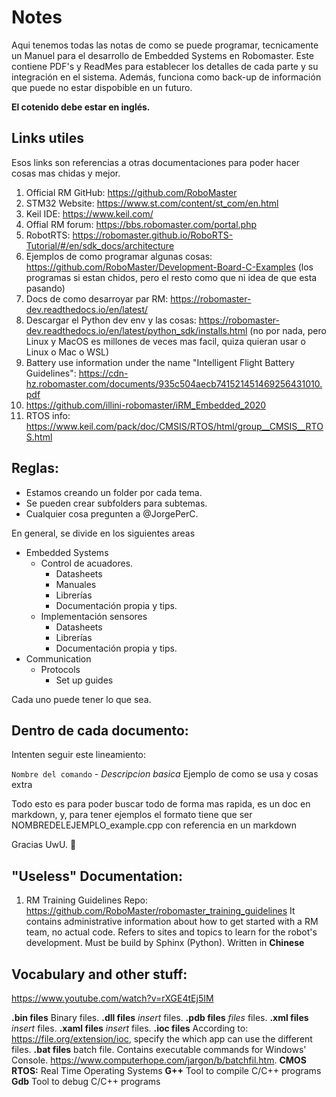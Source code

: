 # Notes
Aqui tenemos todas las notas de como se puede programar, tecnicamente un Manuel para el desarrollo de Embedded Systems en Robomaster.
Este contiene PDF's y ReadMes para establecer los detalles de cada parte y su integración en el sistema. Además, funciona como back-up de información que puede no estar dispobible en un futuro. 

**El cotenido debe estar en inglés.**

## Links utiles

Esos links son referencias a otras documentaciones para poder hacer cosas mas chidas y mejor.

1. Official RM GitHub: https://github.com/RoboMaster
2. STM32 Website: https://www.st.com/content/st_com/en.html
3. Keil IDE: https://www.keil.com/
4. Offial RM forum: https://bbs.robomaster.com/portal.php
5. RobotRTS: https://robomaster.github.io/RoboRTS-Tutorial/#/en/sdk_docs/architecture
6. Ejemplos de como programar algunas cosas: https://github.com/RoboMaster/Development-Board-C-Examples (los programas si estan chidos, pero el resto como que ni idea de que esta pasando)
7. Docs de como desarroyar par RM: https://robomaster-dev.readthedocs.io/en/latest/
8. Descargar el Python dev env y las cosas: https://robomaster-dev.readthedocs.io/en/latest/python_sdk/installs.html (no por nada, pero Linux y MacOS es millones de veces mas facil, quiza quieran usar o Linux o Mac o WSL)
9. Battery use information under the name "Intelligent Flight Battery Guidelines": https://cdn-hz.robomaster.com/documents/935c504aecb741521451469256431010.pdf
10. https://github.com/illini-robomaster/iRM_Embedded_2020
11. RTOS info: https://www.keil.com/pack/doc/CMSIS/RTOS/html/group__CMSIS__RTOS.html
## Reglas:

- Estamos creando un folder por cada tema.
- Se pueden crear subfolders para subtemas.
- Cualquier cosa pregunten a @JorgePerC.

En general, se divide en los siguientes areas
- Embedded Systems
    - Control de acuadores.
        - Datasheets
        - Manuales
        - Librerías
        - Documentación propia y tips.
    - Implementación sensores
        - Datasheets
        - Librerías
        - Documentación propia y tips.
- Communication
    - Protocols
        - Set up guides

Cada uno puede tener lo que sea.



## Dentro de cada documento:

Intenten seguir este lineamiento:

`Nombre del comando` - *Descripcion basica* Ejemplo de como se usa y cosas extra

Todo esto es para poder buscar todo de forma mas rapida, es un doc en markdown, y, para tener ejemplos el formato tiene que ser NOMBREDELEJEMPLO_example.cpp con referencia en un markdown

Gracias UwU. 🐉

## "Useless" Documentation:
1. RM Training Guidelines Repo:
    https://github.com/RoboMaster/robomaster_training_guidelines
    It contains administrative information about how to get started with a RM team, no actual code. Refers to sites and topics to learn for the robot's development. 
    Must be build by Sphinx (Python). Written in **Chinese**  

## Vocabulary and other stuff:
https://www.youtube.com/watch?v=rXGE4tEj5IM


**.bin files** Binary files. 
**.dll files** _insert_ files. 
**.pdb files** _files_ files. 
**.xml files** _insert_ files. 
**.xaml files** _insert_ files. 
**.ioc files** According to: https://file.org/extension/ioc, specify the which app can use the different files. 
**.bat files** batch file. Contains executable commands for Windows' Console.  https://www.computerhope.com/jargon/b/batchfil.htm. 
**CMOS** 
**RTOS:** Real Time Operating Systems
**G++** Tool to compile C/C++ programs
**Gdb** Tool to debug C/C++ programs
